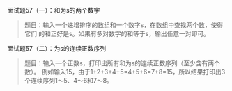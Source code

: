 面试题57（一）：和为s的两个数字
> 题目：输入一个递增排序的数组和一个数字s，在数组中查找两个数，使得它们
的和正好是s。如果有多对数字的和等于s，输出任意一对即可。

面试题57（二）：为s的连续正数序列
> 题目：输入一个正数s，打印出所有和为s的连续正数序列（至少含有两个数）。
例如输入15，由于1+2+3+4+5=4+5+6=7+8=15，所以结果打印出3个连续序列1～5、4～6和7～8。